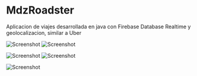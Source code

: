 # MdzRoadster
Aplicacion de viajes desarrollada en java con Firebase Database Realtime y geolocalizacion, similar a Uber

![Screenshot](https://user-images.githubusercontent.com/57373236/86669181-bdb04900-bfc9-11ea-90de-a8006f4a4827.png) ![Screenshot](https://user-images.githubusercontent.com/57373236/86669194-c012a300-bfc9-11ea-82b6-6ba593b2d8a8.png)

![Screenshot](https://user-images.githubusercontent.com/57373236/86668794-5db9a280-bfc9-11ea-99b8-ed2dabe0cac0.png) ![Screenshot](https://user-images.githubusercontent.com/57373236/86669255-cd2f9200-bfc9-11ea-96cd-ed13191eac6b.png)


![Screenshot](https://user-images.githubusercontent.com/57373236/86668866-6f02af00-bfc9-11ea-86df-c6b1f88de205.png)







